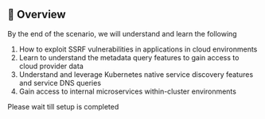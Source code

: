 ## 🙌 Overview

By the end of the scenario, we will understand and learn the following

1. How to exploit SSRF vulnerabilities in applications in cloud environments
2. Learn to understand the metadata query features to gain access to cloud provider data
3. Understand and leverage Kubernetes native service discovery features and service DNS queries
4. Gain access to internal microservices within-cluster environments

Please wait till setup is completed